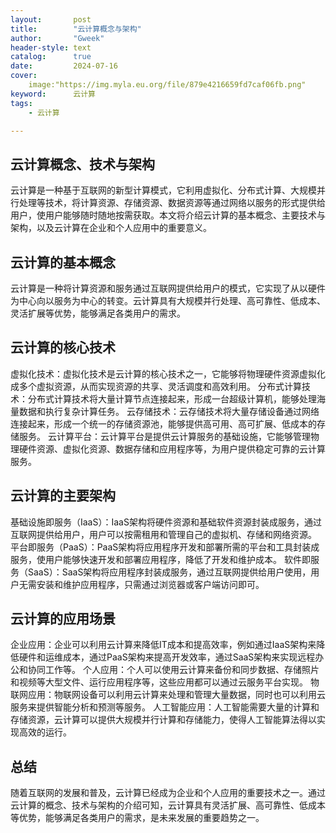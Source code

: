 ```yaml
---
layout:       post
title:        "云计算概念与架构"
author:       "Gweek"
header-style: text
catalog:      true
date:         2024-07-16
cover:
    image:"https://img.myla.eu.org/file/879e4216659fd7caf06fb.png"
keyword:	  云计算
tags:
    - 云计算

---
```



## 云计算概念、技术与架构
云计算是一种基于互联网的新型计算模式，它利用虚拟化、分布式计算、大规模并行处理等技术，将计算资源、存储资源、数据资源等通过网络以服务的形式提供给用户，使用户能够随时随地按需获取。本文将介绍云计算的基本概念、主要技术与架构，以及云计算在企业和个人应用中的重要意义。

## 云计算的基本概念
云计算是一种将计算资源和服务通过互联网提供给用户的模式，它实现了从以硬件为中心向以服务为中心的转变。云计算具有大规模并行处理、高可靠性、低成本、灵活扩展等优势，能够满足各类用户的需求。

## 云计算的核心技术
虚拟化技术：虚拟化技术是云计算的核心技术之一，它能够将物理硬件资源虚拟化成多个虚拟资源，从而实现资源的共享、灵活调度和高效利用。
分布式计算技术：分布式计算技术将大量计算节点连接起来，形成一台超级计算机，能够处理海量数据和执行复杂计算任务。
云存储技术：云存储技术将大量存储设备通过网络连接起来，形成一个统一的存储资源池，能够提供高可用、高可扩展、低成本的存储服务。
云计算平台：云计算平台是提供云计算服务的基础设施，它能够管理物理硬件资源、虚拟化资源、数据存储和应用程序等，为用户提供稳定可靠的云计算服务。

## 云计算的主要架构

基础设施即服务（IaaS）：IaaS架构将硬件资源和基础软件资源封装成服务，通过互联网提供给用户，用户可以按需租用和管理自己的虚拟机、存储和网络资源。
平台即服务（PaaS）：PaaS架构将应用程序开发和部署所需的平台和工具封装成服务，使用户能够快速开发和部署应用程序，降低了开发和维护成本。
软件即服务（SaaS）：SaaS架构将应用程序封装成服务，通过互联网提供给用户使用，用户无需安装和维护应用程序，只需通过浏览器或客户端访问即可。

## 云计算的应用场景

企业应用：企业可以利用云计算来降低IT成本和提高效率，例如通过IaaS架构来降低硬件和运维成本，通过PaaS架构来提高开发效率，通过SaaS架构来实现远程办公和协同工作等。
个人应用：个人可以使用云计算来备份和同步数据、存储照片和视频等大型文件、运行应用程序等，这些应用都可以通过云服务平台实现。
物联网应用：物联网设备可以利用云计算来处理和管理大量数据，同时也可以利用云服务来提供智能分析和预测等服务。
人工智能应用：人工智能需要大量的计算和存储资源，云计算可以提供大规模并行计算和存储能力，使得人工智能算法得以实现高效的运行。

## 总结

随着互联网的发展和普及，云计算已经成为企业和个人应用的重要技术之一。通过云计算的概念、技术与架构的介绍可知，云计算具有灵活扩展、高可靠性、低成本等优势，能够满足各类用户的需求，是未来发展的重要趋势之一。
